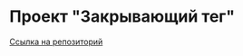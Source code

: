 # Проект "Закрывающий тег"

[Ссылка на репозиторий](git@github.com:BorisovaOlha/zakrivayuschiy-teg-f.git)
